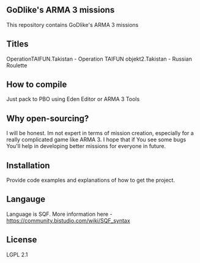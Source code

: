 ## GoDlike's ARMA 3 missions

This repository contains GoDlike's ARMA 3 missions

## Titles
OperationTAIFUN.Takistan - Operation TAIFUN
objekt2.Takistan			   - Russian Roulette

## How to compile

Just pack to PBO using Eden Editor or ARMA 3 Tools

## Why open-sourcing?

I will be honest. Im not expert in terms of mission creation, especially for a really complicated game like ARMA 3. I hope that if You see some bugs You'll help in developing better missions for everyone in future. 

## Installation

Provide code examples and explanations of how to get the project.

## Langauge

Language is SQF. More information here - https://community.bistudio.com/wiki/SQF_syntax

## License

LGPL 2.1
